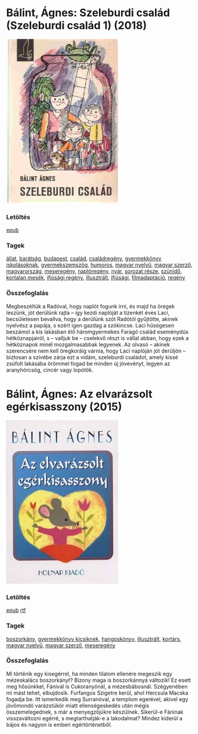 # <a name="id_161">Bálint, Ágnes: Szeleburdi család (Szeleburdi család 1) (2018)</a>
<img src="https://github.com/BercziSandor/calibre_lib/raw/main/libs/main/Balint%2C%20Agnes/Szeleburdi%20csalad%20%28161%29/cover.jpg" alt="cover" width="300"/>

### Letöltés
[epub](https://github.com/BercziSandor/calibre_lib/raw/main/libs/main/Balint%2C%20Agnes/Szeleburdi%20csalad%20%28161%29/Szeleburdi%20csalad%20-%20Balint%2C%20Agnes.epub)

### Tagek
[állat](https://github.com/berczisandor/calibre_lib/libs/main/blob/main/_tags/%c3%a1llat.md), [barátság](https://github.com/berczisandor/calibre_lib/libs/main/blob/main/_tags/bar%c3%a1ts%c3%a1g.md), [budapest](https://github.com/berczisandor/calibre_lib/libs/main/blob/main/_tags/budapest.md), [család](https://github.com/berczisandor/calibre_lib/libs/main/blob/main/_tags/csal%c3%a1d.md), [családregény](https://github.com/berczisandor/calibre_lib/libs/main/blob/main/_tags/csal%c3%a1dreg%c3%a9ny.md), [gyermekkönyv iskolásoknak](https://github.com/berczisandor/calibre_lib/libs/main/blob/main/_tags/gyermekk%c3%b6nyv%20iskol%c3%a1soknak.md), [gyermekszemszög](https://github.com/berczisandor/calibre_lib/libs/main/blob/main/_tags/gyermekszemsz%c3%b6g.md), [humoros](https://github.com/berczisandor/calibre_lib/libs/main/blob/main/_tags/humoros.md), [magyar nyelvű](https://github.com/berczisandor/calibre_lib/libs/main/blob/main/_tags/magyar%20nyelv%c5%b1.md), [magyar szerző](https://github.com/berczisandor/calibre_lib/libs/main/blob/main/_tags/magyar%20szerz%c5%91.md), [magyarország](https://github.com/berczisandor/calibre_lib/libs/main/blob/main/_tags/magyarorsz%c3%a1g.md), [meseregény](https://github.com/berczisandor/calibre_lib/libs/main/blob/main/_tags/mesereg%c3%a9ny.md), [naplóregény](https://github.com/berczisandor/calibre_lib/libs/main/blob/main/_tags/napl%c3%b3reg%c3%a9ny.md), [nyár](https://github.com/berczisandor/calibre_lib/libs/main/blob/main/_tags/ny%c3%a1r.md), [sorozat része](https://github.com/berczisandor/calibre_lib/libs/main/blob/main/_tags/sorozat%20r%c3%a9sze.md), [szünidő](https://github.com/berczisandor/calibre_lib/libs/main/blob/main/_tags/sz%c3%bcnid%c5%91.md), [kortalan mesék](https://github.com/berczisandor/calibre_lib/libs/main/blob/main/_tags/kortalan%20mes%c3%a9k.md), [ifjúsági regény](https://github.com/berczisandor/calibre_lib/libs/main/blob/main/_tags/ifj%c3%bas%c3%a1gi%20reg%c3%a9ny.md), [illusztrált](https://github.com/berczisandor/calibre_lib/libs/main/blob/main/_tags/illusztr%c3%a1lt.md), [ifjúsági](https://github.com/berczisandor/calibre_lib/libs/main/blob/main/_tags/ifj%c3%bas%c3%a1gi.md), [filmadaptáció](https://github.com/berczisandor/calibre_lib/libs/main/blob/main/_tags/filmadapt%c3%a1ci%c3%b3.md), [regény](https://github.com/berczisandor/calibre_lib/libs/main/blob/main/_tags/reg%c3%a9ny.md)

### Összefoglalás
<div>
<p>Megbeszéltük a Radóval, hogy naplót fogunk írni, és majd ha öregek leszünk, jót derülünk rajta – így kezdi naplóját a tizenkét éves Laci, becsületesen bevallva, hogy a derülünk szót Radótól gyűjtötte, akinek nyelvész a papája, s ezért igen gazdag a szókincse. Laci hűségesen beszámol a kis lakásban élő háromgyermekes Faragó család eseménydús hétköznapjairól, s – valljuk be – cselekvő részt is vállal abban, hogy ezek a hétköznapok minél mozgalmasabbak legyenek. Az olvasó – akinek szerencsére nem kell öregkoráig várnia, hogy Laci naplóján jót derüljön – biztosan a szívébe zárja ezt a vidám, szeleburdi családot, amely kissé zsúfolt lakásába örömmel fogad be minden új jövevényt, legyen az aranyhörcsög, cincér vagy lopótök.</p></div>


# <a name="id_534">Bálint, Ágnes: Az elvarázsolt egérkisasszony (2015)</a>
<img src="https://github.com/BercziSandor/calibre_lib/raw/main/libs/main/Balint%2C%20Agnes/Az%20elvarazsolt%20egerkisasszony%20%28534%29/cover.jpg" alt="cover" width="300"/>

### Letöltés
[epub](https://github.com/BercziSandor/calibre_lib/raw/main/libs/main/Balint%2C%20Agnes/Az%20elvarazsolt%20egerkisasszony%20%28534%29/Az%20elvarazsolt%20egerkisasszony%20-%20Balint%2C%20Agnes.epub) 
 [rtf](https://github.com/BercziSandor/calibre_lib/raw/main/libs/main/Balint%2C%20Agnes/Az%20elvarazsolt%20egerkisasszony%20%28534%29/Az%20elvarazsolt%20egerkisasszony%20-%20Balint%2C%20Agnes.rtf)

### Tagek
[boszorkány](https://github.com/berczisandor/calibre_lib/libs/main/blob/main/_tags/boszork%c3%a1ny.md), [gyermekkönyv kicsiknek](https://github.com/berczisandor/calibre_lib/libs/main/blob/main/_tags/gyermekk%c3%b6nyv%20kicsiknek.md), [hangoskönyv](https://github.com/berczisandor/calibre_lib/libs/main/blob/main/_tags/hangosk%c3%b6nyv.md), [illusztrált](https://github.com/berczisandor/calibre_lib/libs/main/blob/main/_tags/illusztr%c3%a1lt.md), [kortárs](https://github.com/berczisandor/calibre_lib/libs/main/blob/main/_tags/kort%c3%a1rs.md), [magyar nyelvű](https://github.com/berczisandor/calibre_lib/libs/main/blob/main/_tags/magyar%20nyelv%c5%b1.md), [magyar szerző](https://github.com/berczisandor/calibre_lib/libs/main/blob/main/_tags/magyar%20szerz%c5%91.md), [meseregény](https://github.com/berczisandor/calibre_lib/libs/main/blob/main/_tags/mesereg%c3%a9ny.md)

### Összefoglalás
<div>
<p>Mi történik egy kisegérrel, ha minden tilalom ellenére megeszik egy mézeskalács boszorkányt? Bizony maga is boszorkánnyá változik! Ez esett meg hősünkkel, Fánival is Cukoranyónál, a mézesbábosnál. Szégyenében mi mást tehet, elbujdosik. Furfangos Szigetre kerül, ahol Hercsula Macska fogadja be. Itt ismerkedik meg Surranóval, a templom egerével, akivel egy jövőmondó varázstükör miatt ellenségeskedés után mégis összemelegednek, s már a menyegzőjükre készülnek. Sikerül-e Fáninak visszaváltozni egérré, s megtarthatják-e a lakodalmat? Mindez kiderül a bájos és nagyon is emberi egértörténetből.</p></div>


